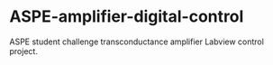 # ASPE-amplifier-digital-control
ASPE student challenge transconductance amplifier Labview control project.

